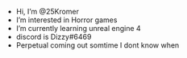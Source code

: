 -  Hi, I’m @25Kromer
- I’m interested in Horror games
- I’m currently learning unreal engine 4
- discord is Dizzy#6469
- Perpetual coming out somtime I dont know when
<!---
25Kromer/25Kromer is a ✨ special ✨ repository because its `README.md` (this file) appears on your GitHub profile.
You can click the Preview link to take a look at your changes.
--->
